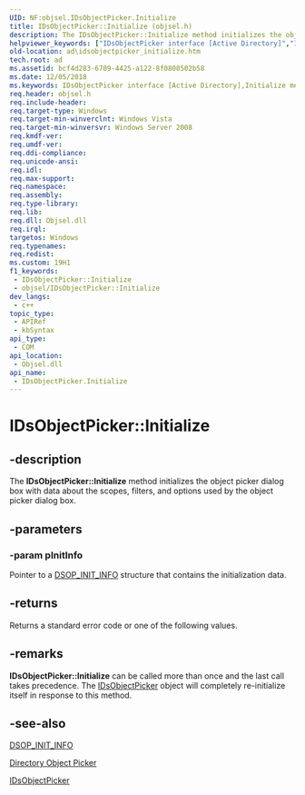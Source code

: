 ```yaml
---
UID: NF:objsel.IDsObjectPicker.Initialize
title: IDsObjectPicker::Initialize (objsel.h)
description: The IDsObjectPicker::Initialize method initializes the object picker dialog box with data about the scopes, filters, and options used by the object picker dialog box.
helpviewer_keywords: ["IDsObjectPicker interface [Active Directory]","Initialize method","IDsObjectPicker.Initialize","IDsObjectPicker::Initialize","Initialize","Initialize method [Active Directory]","Initialize method [Active Directory]","IDsObjectPicker interface","_glines_idsobjectpicker_initialize","ad.idsobjectpicker__initialize","ad.idsobjectpicker_initialize","objsel/IDsObjectPicker::Initialize"]
old-location: ad\idsobjectpicker_initialize.htm
tech.root: ad
ms.assetid: bcf4d283-6709-4425-a122-8f0808502b58
ms.date: 12/05/2018
ms.keywords: IDsObjectPicker interface [Active Directory],Initialize method, IDsObjectPicker.Initialize, IDsObjectPicker::Initialize, Initialize, Initialize method [Active Directory], Initialize method [Active Directory],IDsObjectPicker interface, _glines_idsobjectpicker_initialize, ad.idsobjectpicker__initialize, ad.idsobjectpicker_initialize, objsel/IDsObjectPicker::Initialize
req.header: objsel.h
req.include-header: 
req.target-type: Windows
req.target-min-winverclnt: Windows Vista
req.target-min-winversvr: Windows Server 2008
req.kmdf-ver: 
req.umdf-ver: 
req.ddi-compliance: 
req.unicode-ansi: 
req.idl: 
req.max-support: 
req.namespace: 
req.assembly: 
req.type-library: 
req.lib: 
req.dll: Objsel.dll
req.irql: 
targetos: Windows
req.typenames: 
req.redist: 
ms.custom: 19H1
f1_keywords:
 - IDsObjectPicker::Initialize
 - objsel/IDsObjectPicker::Initialize
dev_langs:
 - c++
topic_type:
 - APIRef
 - kbSyntax
api_type:
 - COM
api_location:
 - Objsel.dll
api_name:
 - IDsObjectPicker.Initialize
---
```


# IDsObjectPicker::Initialize


## -description

The <b>IDsObjectPicker::Initialize</b> method initializes the object picker dialog box with data about the scopes, filters, and options used by the object picker dialog box.

## -parameters

### -param pInitInfo

Pointer to a 
<a href="https://docs.microsoft.com/windows/desktop/api/objsel/ns-objsel-dsop_init_info">DSOP_INIT_INFO</a> structure that contains the initialization data.

## -returns

Returns a standard error code or one of the following values.

## -remarks

<b>IDsObjectPicker::Initialize</b> can be called more than once and the last call takes precedence. The <a href="https://docs.microsoft.com/windows/desktop/api/objsel/nn-objsel-idsobjectpicker">IDsObjectPicker</a> object will completely re-initialize itself in response  to this method.

## -see-also

<a href="https://docs.microsoft.com/windows/desktop/api/objsel/ns-objsel-dsop_init_info">DSOP_INIT_INFO</a>



<a href="https://docs.microsoft.com/windows/desktop/AD/directory-object-picker">Directory Object Picker</a>



<a href="https://docs.microsoft.com/windows/desktop/api/objsel/nn-objsel-idsobjectpicker">IDsObjectPicker</a>

